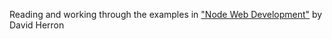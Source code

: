 Reading and working through the examples in ["Node Web Development"](http://www.amazon.com/Node-Web-Development-David-Herron/dp/184951514X) by David Herron
